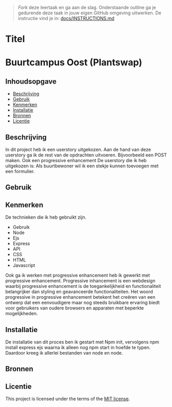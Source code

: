 > _Fork_ deze leertaak en ga aan de slag. Onderstaande outline ga je gedurende deze taak in jouw eigen GitHub omgeving uitwerken. De instructie vind je in: [docs/INSTRUCTIONS.md](docs/INSTRUCTIONS.md)

# Titel
<!-- Geef je project een titel en schrijf in één zin wat het is -->
# Buurtcampus Oost (Plantswap)

## Inhoudsopgave

  * [Beschrijving](#beschrijving)
  * [Gebruik](#gebruik)
  * [Kenmerken](#kenmerken)
  * [Installatie](#installatie)
  * [Bronnen](#bronnen)
  * [Licentie](#licentie)

## Beschrijving
<!-- In de Beschrijving staat kort beschreven wat voor project het is en wat je hebt gemaakt -->
<!-- Voeg een mooie poster visual toe 📸 -->
<!-- Voeg een link toe naar Github Pages 🌐-->

In dit project heb ik een userstory uitgekozen. Aan de hand van deze userstory ga ik de rest van de opdrachten uitvoeren. Bijvoorbeeld een POST maken. Ook een progressive enhancement De userstory die ik heb uitgekozen is: Als buurtbewoner wil ik een stekje kunnen toevoegen met een formulier.


## Gebruik
<!--Bij Gebruik staat hoe je project er uit ziet, hoe het werkt en wat je er mee kan. -->

## Kenmerken
<!-- Bij Kenmerken staat welke technieken zijn gebruikt en hoe. Wat is de HTML structuur? Wat zijn de belangrijkste dingen in CSS? Wat is er met Javascript gedaan en hoe? Misschien heb je een framwork of library gebruikt? -->

De technieken die ik heb gebruikt zijn.

* Gebruik
* Node
* Ejs
* Express
* API
* CSS
* HTML
* Javascript

Ook ga ik werken met progressive enhancement heb ik gewerkt met progressive enhancement. Progressive inhancement is een webdesign waarbij progressive enhancement is de toegankelijkheid en functionaliteit belangrijker dan styling en geavanceerde functionaliteiten. Het woord progressive in progressive enhancement betekent het creëren van een ontwerp dat een eenvoudigere maar nog steeds bruikbare ervaring biedt voor gebruikers van oudere browsers en apparaten met beperkte mogelijkheden.

## Installatie
<!-- Bij Instalatie staat hoe een andere developer aan jouw repo kan werken -->

De installatie van dit proces ben ik gestart met Npm init, vervolgens npm install express ejs waarna ik alleen nog npm start in hoefde te typen. Daardoor kreeg ik allerlei bestanden van node en node.

## Bronnen

## Licentie

This project is licensed under the terms of the [MIT license](./LICENSE).
